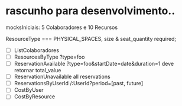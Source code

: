 # rascunho para desenvolvimento..

mocksIniciais: 5 Colaboradores e 10 Recursos

ResourceType === PHYSICAL_SPACES, size & seat_quantity required;

- [ ] ListColaboradores
- [ ] ResourcesByType ?type=foo
- [ ] ReservationAvailable ?type=foo&startDate=date&duration=1 deve retornar total_value
- [ ] ReservationUnavailable all reservations
- [ ] ReservationsByUserId /:UserId?period=[past, future]
- [ ] CostByUser
- [ ] CostByResource
